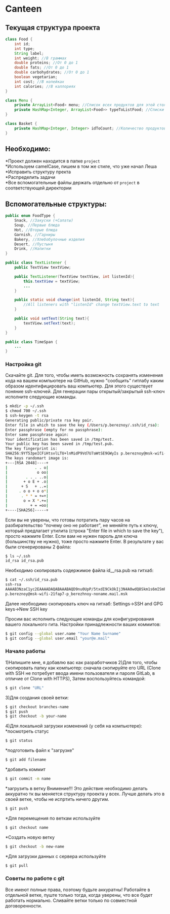 # Canteen

## Текущая структура проекта
```java
class Food {
    int id;
    int type;
    String label;
    int weight; //В граммах
    double proteins; //От 0 до 1
    double fats; //От 0 до 1
    double carbohydrates; //От 0 до 1
    boolean vegetarian;
    int cost; //В копейках
    int calories; //В каллориях
}

class Menu {
    private ArrayList<Food> menu; //Список всех продуктов для этой столовой
    private HashMap<Integer, ArrayList<Food>> typeToListFood; //Списки продуктов по категориям type
}

class Basket {
    private HashMap<Integer, Integer> idToCount; //Количество продуктов по ID <ID, количество>
}
```
## Необходимо:

*Проект должен находится в папке `project`\
*Используем camelCase, пишем в том же стиле, что уже начал Леша\
*Исправить структуру пректа\
*Распределить задачи\
*Все вспомогательные файлы держать отдельно от `project` в соответствующей директории

## Вспомогательные структуры:
``` java
public enum FoodType {
    Snack, //Закуски (+Салаты)
    Soup, //Первые блюда
    Hot, //Вторые блюда
    Garnish, //Гарниры
    Bakery, //Хлебобулочные изделия
    Desert, //Пустыня
    Drink, //Напитки
}

public class TextListener {
    public TextView textView;

    public TextListener(TextView textView, int listenId){
        this.textView = textView;
        ...
    }

    public static void change(int listenId, String text){
        //All listeners with "listenId" change textView.text to text
    }

    public void setText(String text){
        textView.setText(text);
    }
}

public class TimeSpan {
    ...
}
```

### Настройка git

Скачайте git.
Для того, чтобы иметь возможность сохранять изменения кода на вашем компьютере на GitHub, нужно
"сообщить" гитлабу каким образом идентифицировать ваш компьютер.
Для этого существует поняние ssh-ключей. Для генерации пары открытый/закрытый ssh-ключ исполните следующие команды.

```bash
$ mkdir -p ~/.ssh
$ chmod 700 ~/.ssh
$ ssh-keygen -t rsa
Generating public/private rsa key pair.
Enter file in which to save the key (/Users/p.bereznoy/.ssh/id_rsa):
Enter passphrase (empty for no passphrase):
Enter same passphrase again:
Your identification has been saved in /tmp/test.
Your public key has been saved in /tmp/test.pub.
The key fingerprint is:
SHA256:9Yf53peICFiHtsvlLTU+lnMidP9Vd7U7aWtSE9GWyIs p.bereznoy@msk-wifi-21fap7-p_berezhnoy-noname.mail.msk
The keys randomart image is:
+---[RSA 2048]----+
|            . . o|
|             o oo|
|        . . . ..o|
|       + o E + .o|
|      + S   + ..=|
|     . o o + o o*|
|      . * * = +=+|
|       o = X *.+=|
|          + = =oo|
+----[SHA256]-----+
```
Если вы не уверены, что готовы потратить пару часов на разбирательство "почему оно не работает", не меняйте
путь к ключу, который предлагает утилита (строка "Enter file in which to save the key"), просто нажмите Enter.
Если вам не нужен пароль для ключа (большинству не нужно), тоже просто нажмите Enter.
В результате у вас были сгенерированы 2 файла:

```bash
$ ls ~/.ssh
id_rsa id_rsa.pub
```
Необходимо скопировать содержимое файла id__rsa.pub на гитхаб:
```bash
$ cat ~/.ssh/id_rsa.pub
ssh-rsa
AAAAB3NzaC1yc2EAAAADAQABAAABAQD9nu0UpP/5txdI9CkOkIj3N4A0wdQ8Skm1s6mISmPmq6efOLJH5JEJ3oEOWvFBZOGMzR0QfJ9UOWy02/+YEXAJ9hMKoenaKHovTXhL6i9T99bD9TDouWh9kR4XbDht2pcmEzRkvgKh+xSwqDt7IwShdQtBr93j9H/z5pL38mKOz98TLGEBXDJMOH0QGHk/FPRiVGQl6HxNOa7wGzYR1fMgWMK5qX6S/81dRMOWjgm3QvpUiNwk3POhkLcO5YOV+H3zxb65KzDXixScQBRBWGUqKzc2qoyoG84m7LirGHc5moH+q5Ieo+nC5l0NOd3sKqq5XL5L2ZmNoErM2WVQZKnz
p.bereznoy@msk-wifi-21fap7-p_berezhnoy-noname.mail.msk
```
Далее необходимо скопировать ключ на гитхаб:
Settings->SSH and GPG keys->New SSH key

Просим вас исполнить следующие команды для конфигурирования вашего локального гита.
Настройки принадлежности ваших коммитов:
```bash
$ git config --global user.name "Your Name Surname"
$ git config --global user.email "your@e.mail"
```

### Начало работы
1)Напишите мне, я добавлю вас как разработчиков
2)Для того, чтобы скопировать папку как компьютер: сначала скопируйте его URL (Clone with SSH не потребует ввода имени пользователя и пароля GitLab, в отличие от Clone with HTTPS), Затем воспользуйтесь командой:
```bash
$ git clone "URL"
```
3)Для создания своей ветки:
```bash
$ git checkout branches-name
$ git push
$ git checkout -b your-name
```
4)Для локальной загрузки изменений (у себя на компьютере):
*посмотреть статус
```bash
$ git status
```
*подготовить файл к "загрузке"
```bash
$ git add filename
```
*добавить коммит
```bash
$ git commit -m name
```
*загрузить в ветку
Внимение!!!
Это действие необходимо делать аккуратно тк вы меняется структуру проекта у всех.
Лучше делать это в своей ветке, чтобы не испртить ничего другим.
```bash
$ git push
```
*Для перемещения по веткам используйте
```bash
$ git checkout name
```
*Создать новую ветку
```bash
$ git checkout -b new-name
```
*Для загрузки данных с сервера используйте
```bash
$ git pull
```

### Советы по работе с git

Все имеют полные права, поэтому будьте аккуратны!
Работайте в отдельной ветке, пуште только тогда, когда уверены, что все будет работать нормально.
Сливайте ветки только по совместной договоренности.
